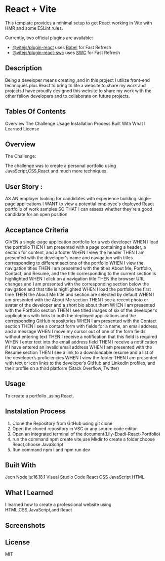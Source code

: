 # React + Vite

This template provides a minimal setup to get React working in Vite with HMR and some ESLint rules.

Currently, two official plugins are available:

- [@vitejs/plugin-react](https://github.com/vitejs/vite-plugin-react/blob/main/packages/plugin-react/README.md) uses [Babel](https://babeljs.io/) for Fast Refresh
- [@vitejs/plugin-react-swc](https://github.com/vitejs/vite-plugin-react-swc) uses [SWC](https://swc.rs/) for Fast Refresh

## Description
Being a developer means creating ,and in this project I utilize front-end techniques plus React to bring to life a website to share my work and projects.I have proudly designed this website to share my work with the other fellow developers and to collaborate on future projects.

## Tables Of Contents
Overview
The Challenge
Usage
Installation Process
Built With
What I Learned
License

## Overview
 The Challenge:

 The challenge was to create a personal portfolio using JavaScript,CSS,React and much more techniques.

 ## User Story :
 AS AN employer looking for candidates with experience building single-page applications
I WANT to view a potential employee's deployed React portfolio of work samples
SO THAT I can assess whether they're a good candidate for an open position

## Acceptance Criteria

GIVEN a single-page application portfolio for a web developer
WHEN I load the portfolio
THEN I am presented with a page containing a header, a section for content, and a footer
WHEN I view the header
THEN I am presented with the developer's name and navigation with titles corresponding to different sections of the portfolio
WHEN I view the navigation titles
THEN I am presented with the titles About Me, Portfolio, Contact, and Resume, and the title corresponding to the current section is highlighted
WHEN I click on a navigation title
THEN the browser URL changes and I am presented with the corresponding section below the navigation and that title is highlighted
WHEN I load the portfolio the first time
THEN the About Me title and section are selected by default
WHEN I am presented with the About Me section
THEN I see a recent photo or avatar of the developer and a short bio about them
WHEN I am presented with the Portfolio section
THEN I see titled images of six of the developer’s applications with links to both the deployed applications and the corresponding GitHub repositories
WHEN I am presented with the Contact section
THEN I see a contact form with fields for a name, an email address, and a message
WHEN I move my cursor out of one of the form fields without entering text
THEN I receive a notification that this field is required
WHEN I enter text into the email address field
THEN I receive a notification if I have entered an invalid email address
WHEN I am presented with the Resume section
THEN I see a link to a downloadable resume and a list of the developer’s proficiencies
WHEN I view the footer
THEN I am presented with text or icon links to the developer’s GitHub and LinkedIn profiles, and their profile on a third platform (Stack Overflow, Twitter)

## Usage

To create a portfolio ,using React.

## Instalation Process

1. Clone the Repository from GitHub using git clone
2. Open the cloned repository in VSC or any source code editor.
3. Open an integrated terminal of the document(Lily-Ebadi-React-Portfolio)
4. run the command npm create vite,use Mkdir to create a folder,choose React,choose JavaScript
5. Run command npm i and npm run dev

## Built With
Json
Node.js:16.18.1
Visual Studio Code
React
CSS
JavaScript
HTML

## What I Learned

I learned how to create a professional website using HTML,CSS,JavaScript,and React
 
 ## Screenshots

 ## License 

 MIT


